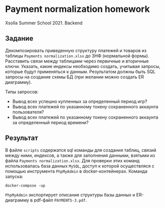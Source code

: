# Payment normalization homework
Xsolla Summer School 2021. Backend

## Задание

Декомпозировать приведенную структуру платежей и товаров из таблицы `Payments normalization.xlsx` до 3НФ (нормальной формы). Расставить связи между таблицами через первичные и вторичные ключи. Указать, какие индексы необходимо создать, учитывая запросы, которые будут применяться к данным. Результатом должны быть SQL запросы на создание схемы БД (при желании можно создать ER диаграмму).

Типы запросов:	
 - Вывод всех успешно купленных за определенный период игр?
 - Вывод всех платежей по указанному токену сохраненного аккаунта пользователя?
 - Вывод всех платежей по указанному токену сохраненного аккаунта за определенный период времени?
 
## Результат

В файле `scripts` содержатся sql команды для создания таблиц, связий между ними, индексов, а также для заполнения данными, взятыми из файла `Payments normalization.xlsx`. Для проверки этих команд использовалась база данных `MySQL`, доступ к которой осуществляся с помощью инструмента `PhpMyAdmin` в docker-контейнерах.
Команда запуска:

```(bash)
docker-compose -up
```

`PhpMyAdmin` экспортирует описание структуры базы данных и ER-диаграмму в pdf-файл `PAYMENTS-3.pdf`.
